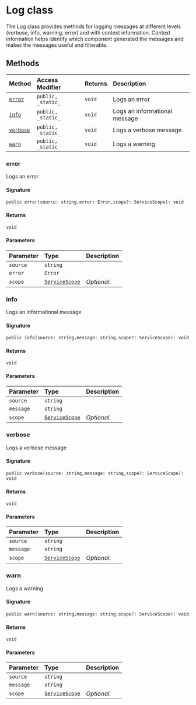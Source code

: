# Log class





The Log class provides methods for logging messages at different levels (verbose, 
info, warning, error) and with context information. Context information helps identify 
which component generated the messages and makes the messages useful and filterable. 







## Methods

| Method	   | Access Modifier | Returns	| Description|
|:-------------|:----|:-------|:-----------|
|[`error`](#error)     | `public, _static_` | `void` | Logs an error |
|[`info`](#info)     | `public, _static_` | `void` | Logs an informational message |
|[`verbose`](#verbose)     | `public, _static_` | `void` | Logs a verbose message |
|[`warn`](#warn)     | `public, _static_` | `void` | Logs a warning |




### error

Logs an error

#### Signature
`public error(source: string,error: Error,scope?: ServiceScope): void`

#### Returns
`void`

#### Parameters


| Parameter	   | Type    | Description |
|:-------------|:---------------|:------------|
| `source`    | `string` |  |
| `error`    | `Error` |  |
| `scope`    | [`ServiceScope`](servicescope.md) | _Optional._ |


### info

Logs an informational message

#### Signature
`public info(source: string,message: string,scope?: ServiceScope): void`

#### Returns
`void`

#### Parameters


| Parameter	   | Type    | Description |
|:-------------|:---------------|:------------|
| `source`    | `string` |  |
| `message`    | `string` |  |
| `scope`    | [`ServiceScope`](servicescope.md) | _Optional._ |


### verbose

Logs a verbose message

#### Signature
`public verbose(source: string,message: string,scope?: ServiceScope): void`

#### Returns
`void`

#### Parameters


| Parameter	   | Type    | Description |
|:-------------|:---------------|:------------|
| `source`    | `string` |  |
| `message`    | `string` |  |
| `scope`    | [`ServiceScope`](servicescope.md) | _Optional._ |


### warn

Logs a warning

#### Signature
`public warn(source: string,message: string,scope?: ServiceScope): void`

#### Returns
`void`

#### Parameters


| Parameter	   | Type    | Description |
|:-------------|:---------------|:------------|
| `source`    | `string` |  |
| `message`    | `string` |  |
| `scope`    | [`ServiceScope`](servicescope.md) | _Optional._ |

